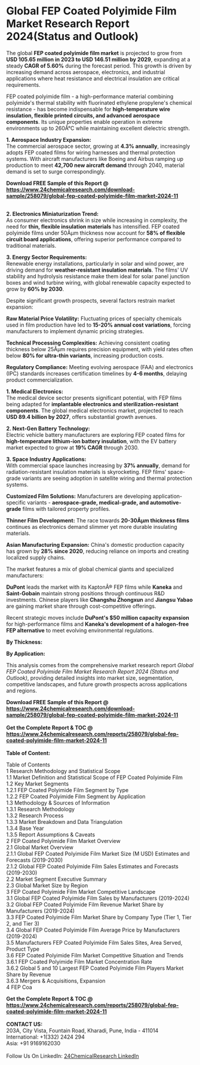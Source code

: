 <h1>Global FEP Coated Polyimide Film Market Research Report 2024(Status and Outlook)</h1><p>The global <strong>FEP coated polyimide film market</strong> is projected to grow from <strong>USD 105.65 million in 2023 to USD 146.51 million by 2029</strong>, expanding at a steady <strong>CAGR of 5.60%</strong> during the forecast period. This growth is driven by increasing demand across aerospace, electronics, and industrial applications where heat resistance and electrical insulation are critical requirements.</p><p>FEP coated polyimide film - a high-performance material combining polyimide's thermal stability with fluorinated ethylene propylene's chemical resistance - has become indispensable for <strong>high-temperature wire insulation, flexible printed circuits, and advanced aerospace components</strong>. Its unique properties enable operation in extreme environments up to 260Â°C while maintaining excellent dielectric strength.</p><p><strong>1. Aerospace Industry Expansion:</strong><br>
The commercial aerospace sector, growing at <strong>4.3% annually</strong>, increasingly adopts FEP coated films for wiring harnesses and thermal protection systems. With aircraft manufacturers like Boeing and Airbus ramping up production to meet <strong>42,700 new aircraft demand</strong> through 2040, material demand is set to surge correspondingly.</p><div><b>Download FREE Sample of this Report @ 
            <a href="https://www.24chemicalresearch.com/download-sample/258079/global-fep-coated-polyimide-film-market-2024-11">
            https://www.24chemicalresearch.com/download-sample/258079/global-fep-coated-polyimide-film-market-2024-11</a></b></div><br><p><strong>2. Electronics Miniaturization Trend:</strong><br>
As consumer electronics shrink in size while increasing in complexity, the need for <strong>thin, flexible insulation materials</strong> has intensified. FEP coated polyimide films under 50Âµm thickness now account for <strong>58% of flexible circuit board applications</strong>, offering superior performance compared to traditional materials.</p><p><strong>3. Energy Sector Requirements:</strong><br>
Renewable energy installations, particularly in solar and wind power, are driving demand for <strong>weather-resistant insulation materials</strong>. The films' UV stability and hydrolysis resistance make them ideal for solar panel junction boxes and wind turbine wiring, with global renewable capacity expected to grow by <strong>60% by 2030</strong>.</p><p>Despite significant growth prospects, several factors restrain market expansion:</p><p><strong>Raw Material Price Volatility:</strong> Fluctuating prices of specialty chemicals used in film production have led to <strong>15-20% annual cost variations</strong>, forcing manufacturers to implement dynamic pricing strategies.</p><p><strong>Technical Processing Complexities:</strong> Achieving consistent coating thickness below 25Âµm requires precision equipment, with yield rates often below <strong>80% for ultra-thin variants</strong>, increasing production costs.</p><p><strong>Regulatory Compliance:</strong> Meeting evolving aerospace (FAA) and electronics (IPC) standards increases certification timelines by <strong>4-6 months</strong>, delaying product commercialization.</p><p><strong>1. Medical Electronics:</strong><br>
The medical device sector presents significant potential, with FEP films being adapted for <strong>implantable electronics and sterilization-resistant components</strong>. The global medical electronics market, projected to reach <strong>USD 89.4 billion by 2027</strong>, offers substantial growth avenues.</p><p><strong>2. Next-Gen Battery Technology:</strong><br>
Electric vehicle battery manufacturers are exploring FEP coated films for <strong>high-temperature lithium-ion battery insulation</strong>, with the EV battery market expected to grow at <strong>19% CAGR</strong> through 2030.</p><p><strong>3. Space Industry Applications:</strong><br>
With commercial space launches increasing by <strong>37% annually</strong>, demand for radiation-resistant insulation materials is skyrocketing. FEP films' space-grade variants are seeing adoption in satellite wiring and thermal protection systems.</p><p><strong>Customized Film Solutions:</strong> Manufacturers are developing application-specific variants - <strong>aerospace-grade, medical-grade, and automotive-grade</strong> films with tailored property profiles.</p><p><strong>Thinner Film Development:</strong> The race towards <strong>20-30Âµm thickness films</strong> continues as electronics demand slimmer yet more durable insulating materials.</p><p><strong>Asian Manufacturing Expansion:</strong> China's domestic production capacity has grown by <strong>28% since 2020</strong>, reducing reliance on imports and creating localized supply chains.</p><p>The market features a mix of global chemical giants and specialized manufacturers:</p><p><strong>DuPont</strong> leads the market with its KaptonÂ® FEP films while <strong>Kaneka</strong> and <strong>Saint-Gobain</strong> maintain strong positions through continuous R&amp;D investments. Chinese players like <strong>Changshu Zhongxun</strong> and <strong>Jiangsu Yabao</strong> are gaining market share through cost-competitive offerings.</p><p>Recent strategic moves include <strong>DuPont's $50 million capacity expansion</strong> for high-performance films and <strong>Kaneka's development of a halogen-free FEP alternative</strong> to meet evolving environmental regulations.</p><p><strong>By Thickness:</strong></p><p><strong>By Application:</strong></p><p>This analysis comes from the comprehensive market research report <em>Global FEP Coated Polyimide Film Market Research Report 2024 (Status and Outlook)</em>, providing detailed insights into market size, segmentation, competitive landscapes, and future growth prospects across applications and regions.</p><div><b>Download FREE Sample of this Report @ 
            <a href="https://www.24chemicalresearch.com/download-sample/258079/global-fep-coated-polyimide-film-market-2024-11">
            https://www.24chemicalresearch.com/download-sample/258079/global-fep-coated-polyimide-film-market-2024-11</a></b></div><br><div><b>Get the Complete Report & TOC @ 
            <a href="https://www.24chemicalresearch.com/reports/258079/global-fep-coated-polyimide-film-market-2024-11">
            https://www.24chemicalresearch.com/reports/258079/global-fep-coated-polyimide-film-market-2024-11</a></b></div><br>
            <b>Table of Content:</b><p>Table of Contents<br />
1 Research Methodology and Statistical Scope<br />
1.1 Market Definition and Statistical Scope of FEP Coated Polyimide Film<br />
1.2 Key Market Segments<br />
1.2.1 FEP Coated Polyimide Film Segment by Type<br />
1.2.2 FEP Coated Polyimide Film Segment by Application<br />
1.3 Methodology & Sources of Information<br />
1.3.1 Research Methodology<br />
1.3.2 Research Process<br />
1.3.3 Market Breakdown and Data Triangulation<br />
1.3.4 Base Year<br />
1.3.5 Report Assumptions & Caveats<br />
2 FEP Coated Polyimide Film Market Overview<br />
2.1 Global Market Overview<br />
2.1.1 Global FEP Coated Polyimide Film Market Size (M USD) Estimates and Forecasts (2019-2030)<br />
2.1.2 Global FEP Coated Polyimide Film Sales Estimates and Forecasts (2019-2030)<br />
2.2 Market Segment Executive Summary<br />
2.3 Global Market Size by Region<br />
3 FEP Coated Polyimide Film Market Competitive Landscape<br />
3.1 Global FEP Coated Polyimide Film Sales by Manufacturers (2019-2024)<br />
3.2 Global FEP Coated Polyimide Film Revenue Market Share by Manufacturers (2019-2024)<br />
3.3 FEP Coated Polyimide Film Market Share by Company Type (Tier 1, Tier 2, and Tier 3)<br />
3.4 Global FEP Coated Polyimide Film Average Price by Manufacturers (2019-2024)<br />
3.5 Manufacturers FEP Coated Polyimide Film Sales Sites, Area Served, Product Type<br />
3.6 FEP Coated Polyimide Film Market Competitive Situation and Trends<br />
3.6.1 FEP Coated Polyimide Film Market Concentration Rate<br />
3.6.2 Global 5 and 10 Largest FEP Coated Polyimide Film Players Market Share by Revenue<br />
3.6.3 Mergers & Acquisitions, Expansion<br />
4 FEP Coa</p><div><b>Get the Complete Report & TOC @ 
            <a href="https://www.24chemicalresearch.com/reports/258079/global-fep-coated-polyimide-film-market-2024-11">
            https://www.24chemicalresearch.com/reports/258079/global-fep-coated-polyimide-film-market-2024-11</a></b></div><br><b>CONTACT US:</b><br>
            203A, City Vista, Fountain Road, Kharadi, Pune, India - 411014<br>
            International: +1(332) 2424 294<br>
            Asia: +91 9169162030 <br><br>
            Follow Us On LinkedIn: <a href="https://www.linkedin.com/company/24chemicalresearch/">24ChemicalResearch LinkedIn</a>